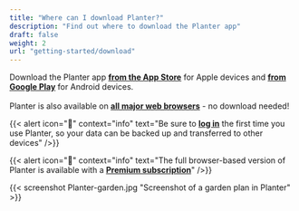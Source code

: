 ```yaml
---
title: "Where can I download Planter?"
description: "Find out where to download the Planter app"
draft: false
weight: 2
url: "getting-started/download"
---
```


Download the Planter app **[from the App Store](https://apps.apple.com/us/app/planter-garden-planner/id1542642210)** for Apple devices and **[from Google Play](https://play.google.com/store/apps/details?id=com.perculacreative.peter.gardenplanner)** for Android devices.
<br /><br />
Planter is also available on **[all major web browsers](https://planter.garden/gardens)** - no download needed!

{{< alert icon="🌱" context="info" text="Be sure to [**log in**](../../account/login) the first time you use Planter, so your data can be backed up and transferred to other devices" />}}

{{< alert icon="💸" context="info" text="The full browser-based version of Planter is available with a [**Premium subscription**](../../premium-subscription)" />}}

{{< screenshot Planter-garden.jpg "Screenshot of a garden plan in Planter" >}}
